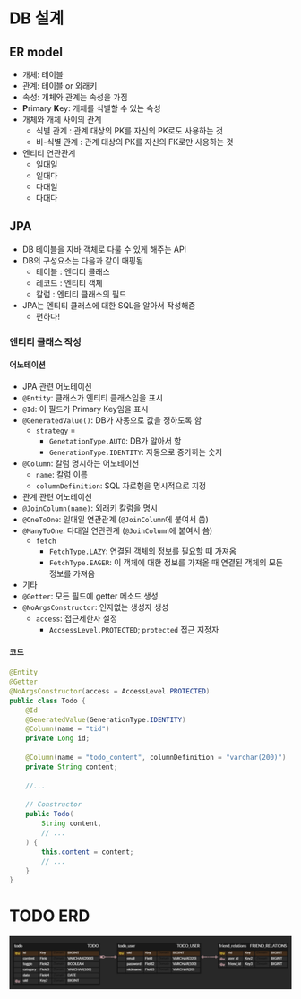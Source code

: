 # DB 설계
## ER model
- 개체: 테이블
- 관계: 테이블 or 외래키
- 속성: 개체와 관계는 속성을 가짐
- **P**rimary **K**ey: 개체를 식별할 수 있는 속성
- 개체와 개체 사이의 관계
    - 식별 관계 : 관계 대상의 PK를 자신의 PK로도 사용하는 것
    - 비-식별 관계 : 관계 대상의 PK를 자신의 FK로만 사용하는 것
- 엔티티 연관관계
    - 일대일
    - 일대다
    - 다대일
    - 다대다
## JPA
- DB 테이블을 자바 객체로 다룰 수 있게 해주는 API
- DB의 구성요소는 다음과 같이 매핑됨
    - 테이블 : 엔티티 클래스
    - 레코드 : 엔티티 객체
    - 칼럼 : 엔티티 클래스의 필드
- JPA는 엔티티 클래스에 대한 SQL을 알아서 작성해줌
    - 편하다!
### 엔티티 클래스 작성
#### 어노테이션
- JPA 관련 어노테이션
- `@Entity`: 클래스가 엔티티 클래스임을 표시
- `@Id`: 이 필드가 Primary Key임을 표시
- `@GeneratedValue()`: DB가 자동으로 값을 정하도록 함
    - `strategy` =
        - `GenetationType.AUTO`: DB가 알아서 함
        - `GenerationType.IDENTITY`: 자동으로 증가하는 숫자
- `@Column`: 칼럼 명시하는 어노테이션
    - `name`: 칼럼 이름
    - `columnDefinition`: SQL 자료형을 명시적으로 지정
- 관계 관련 어노테이션
- `@JoinColumn(name)`: 외래키 칼럼을 명시
- `@OneToOne`: 일대일 연관관계 (`@JoinColumn`에 붙여서 씀)
- `@ManyToOne`: 다대일 연관관계 (`@JoinColumn`에 붙여서 씀)
    - `fetch`
        - `FetchType.LAZY`: 연결된 객체의 정보를 필요할 때 가져옴
        - `FetchType.EAGER`: 이 객체에 대한 정보를 가져올 때 연결된 객체의 모든 정보를 가져옴
- 기타
- `@Getter`: 모든 필드에 getter 메소드 생성
- `@NoArgsConstructor`: 인자없는 생성자 생성
    - `access`: 접근제한자 설정
        - `AccsessLevel.PROTECTED`; `protected` 접근 지정자
#### 코드
```java
@Entity
@Getter
@NoArgsConstructor(access = AccessLevel.PROTECTED)
public class Todo {
    @Id
    @GeneratedValue(GenerationType.IDENTITY)
    @Column(name = "tid")
    private Long id;
    
    @Column(name = "todo_content", columnDefinition = "varchar(200)")
    private String content;

    //...

    // Constructor
    public Todo(
        String content,
        // ...
    ) {
        this.content = content;
        // ...
    }
}
```

# TODO ERD
![alt text]({A024EA51-20E2-4F1F-A4A7-4EE86B734581}.png)